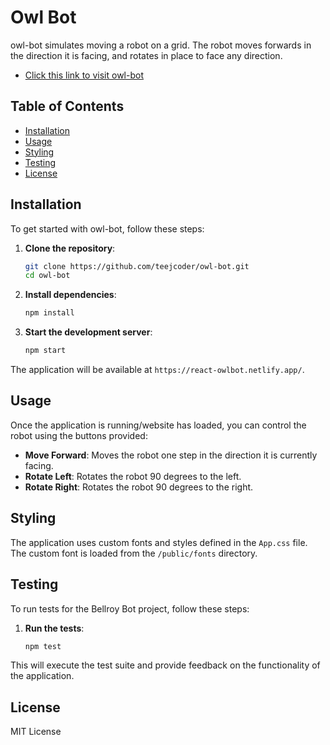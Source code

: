 # Owl Bot

owl-bot simulates moving a robot on a grid. The robot moves forwards in the direction it is facing, and rotates in place to face any direction. 

- [Click this link to visit owl-bot](https://react-owlbot.netlify.app/)

## Table of Contents

- [Installation](#installation)
- [Usage](#usage)
- [Styling](#styling)
- [Testing](#testing)
- [License](#license)

## Installation

To get started with owl-bot, follow these steps:

1. **Clone the repository**:
    ```sh
    git clone https://github.com/teejcoder/owl-bot.git
    cd owl-bot
    ```

2. **Install dependencies**:
    ```sh
    npm install
    ```

3. **Start the development server**:
    ```sh
    npm start
    ```

The application will be available at `https://react-owlbot.netlify.app/`.

## Usage

Once the application is running/website has loaded, you can control the robot using the buttons provided:

- **Move Forward**: Moves the robot one step in the direction it is currently facing.
- **Rotate Left**: Rotates the robot 90 degrees to the left.
- **Rotate Right**: Rotates the robot 90 degrees to the right.

## Styling

The application uses custom fonts and styles defined in the `App.css` file. The custom font is loaded from the `/public/fonts` directory.

## Testing

To run tests for the Bellroy Bot project, follow these steps:

1. **Run the tests**:
    ```sh
    npm test
    ```

This will execute the test suite and provide feedback on the functionality of the application.

## License
MIT License
